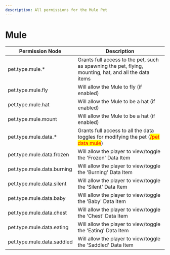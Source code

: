 ```yaml
---
description: All permissions for the Mule Pet
---
```


# Mule
| Permission Node | Description |
| - | - |
| pet.type.mule.* | Grants full access to the pet, such as spawning the pet, flying, mounting, hat, and all the data items |
| pet.type.mule.fly | Will allow the Mule to fly (if enabled) |
| pet.type.mule.hat | Will allow the Mule to be a hat (if enabled) |
| pet.type.mule.mount | Will allow the Mule to be a hat (if enabled) |
| pet.type.mule.data.* | Grants full access to all the data toggles for modifying the pet (<mark style="color:red;">/pet data mule</mark>) |
| pet.type.mule.data.frozen | Will allow the player to view/toggle the 'Frozen' Data Item |
| pet.type.mule.data.burning | Will allow the player to view/toggle the 'Burning' Data Item |
| pet.type.mule.data.silent | Will allow the player to view/toggle the 'Silent' Data Item |
| pet.type.mule.data.baby | Will allow the player to view/toggle the 'Baby' Data Item |
| pet.type.mule.data.chest | Will allow the player to view/toggle the 'Chest' Data Item |
| pet.type.mule.data.eating | Will allow the player to view/toggle the 'Eating' Data Item |
| pet.type.mule.data.saddled | Will allow the player to view/toggle the 'Saddled' Data Item |

